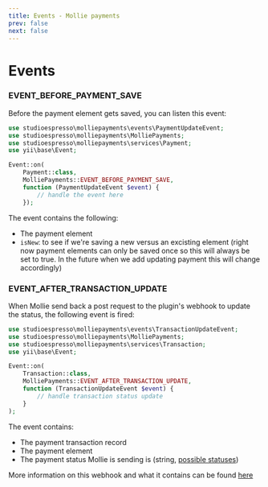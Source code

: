 ```yaml
---
title: Events - Mollie payments
prev: false
next: false
---
```

# Events


### EVENT_BEFORE_PAYMENT_SAVE

Before the payment element gets saved, you can listen this event:

```php
use studioespresso\molliepayments\events\PaymentUpdateEvent;
use studioespresso\molliepayments\MolliePayments;
use studioespresso\molliepayments\services\Payment;
use yii\base\Event;

Event::on(
    Payment::class,
    MolliePayments::EVENT_BEFORE_PAYMENT_SAVE,
    function (PaymentUpdateEvent $event) {
        // handle the event here
    });
```

The event contains the following:
- The payment element
- `isNew`: to see if we're saving a new versus an excisting element (right now payment elements can only be saved once so this will always be set to true. In the future when we add updating payment this will change accordingly)

### EVENT_AFTER_TRANSACTION_UPDATE

When Mollie send back a post request to the plugin's webhook to update the status, the following event is fired:

```php
use studioespresso\molliepayments\events\TransactionUpdateEvent;
use studioespresso\molliepayments\MolliePayments;
use studioespresso\molliepayments\services\Transaction;
use yii\base\Event;

Event::on(
    Transaction::class,
    MolliePayments::EVENT_AFTER_TRANSACTION_UPDATE,
    function (TransactionUpdateEvent $event) {
        // handle transaction status update
    }
);
```
The event contains:
- The payment transaction record
- The payment element
- The payment status Mollie is sending is (string, [possible statuses](https://docs.mollie.com/payments/status-changes))

More information on this webhook and what it contains can be found [here](https://docs.mollie.com/guides/webhooks)
